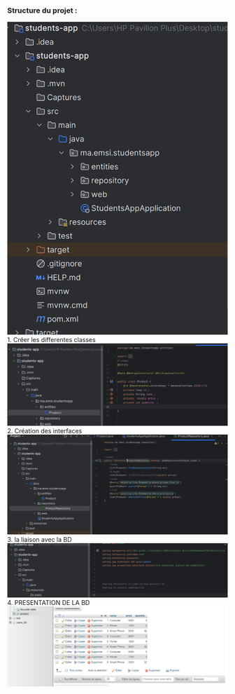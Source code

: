 <h3>Structure du projet : </h3>
<img src="Capture/Capture1.png" alt="Structure du projet">
1. Créer les differentes classes<br>
   <img src="Capture/Capture2.png" alt="Structure du projet">
2. Création des interfaces <br>
   <img src="Capture/Capture3.png" alt="Structure du projet">
3. la liaison avec la BD<br>
   <img src="Capture/Capture4.png" alt="Structure du projet">
4. PRESENTATION DE LA BD<br>
   
   <img src="Capture/Capture6.png" alt="Structure du projet">


